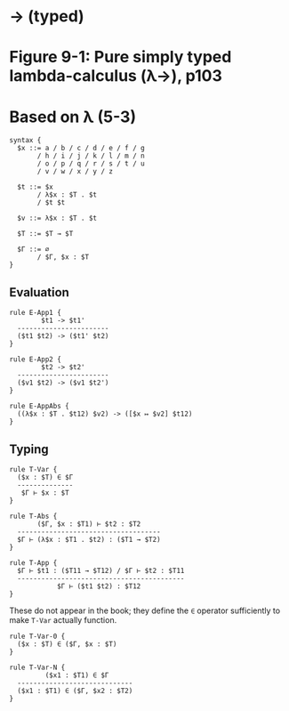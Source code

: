 # → (typed)
# Figure 9-1: Pure simply typed lambda-calculus (λ→), p103
# Based on λ (5-3)

    syntax {
      $x ::= a / b / c / d / e / f / g
           / h / i / j / k / l / m / n
           / o / p / q / r / s / t / u
           / v / w / x / y / z

      $t ::= $x
           / λ$x : $T . $t
           / $t $t

      $v ::= λ$x : $T . $t

      $T ::= $T → $T

      $Γ ::= ∅
           / $Γ, $x : $T
    }


## Evaluation

    rule E-App1 {
            $t1 -> $t1'
      -----------------------
      ($t1 $t2) -> ($t1' $t2)
    }

    rule E-App2 {
            $t2 -> $t2'
      -----------------------
      ($v1 $t2) -> ($v1 $t2')
    }

    rule E-AppAbs {
      ((λ$x : $T . $t12) $v2) -> ([$x ↦ $v2] $t12)
    }


## Typing

    rule T-Var {
      ($x : $T) ∈ $Γ
      --------------
       $Γ ⊢ $x : $T
    }

    rule T-Abs {
           ($Γ, $x : $T1) ⊢ $t2 : $T2
      ------------------------------------
      $Γ ⊢ (λ$x : $T1 . $t2) : ($T1 → $T2)
    }

    rule T-App {
      $Γ ⊢ $t1 : ($T11 → $T12) / $Γ ⊢ $t2 : $T11
      ------------------------------------------
                $Γ ⊢ ($t1 $t2) : $T12
    }


These do not appear in the book; they define the `∈` operator sufficiently to
make `T-Var` actually function.

    rule T-Var-0 {
      ($x : $T) ∈ ($Γ, $x : $T)
    }

    rule T-Var-N {
             ($x1 : $T1) ∈ $Γ
      -----------------------------
      ($x1 : $T1) ∈ ($Γ, $x2 : $T2)
    }
